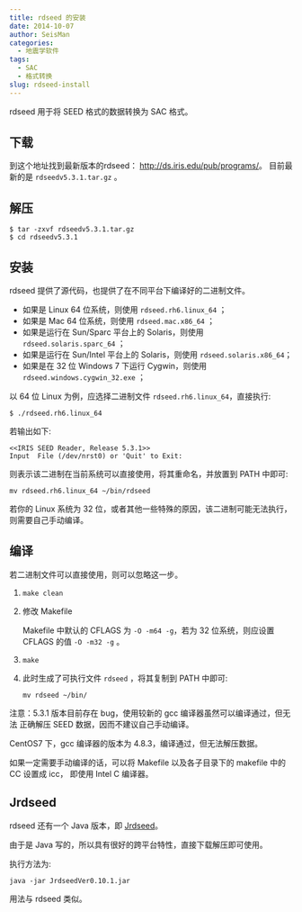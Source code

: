 ```yaml
---
title: rdseed 的安装
date: 2014-10-07
author: SeisMan
categories:
  - 地震学软件
tags:
  - SAC
  - 格式转换
slug: rdseed-install
---
```


rdseed 用于将 SEED 格式的数据转换为 SAC 格式。

<!--more-->

## 下载

到这个地址找到最新版本的rdseed： <http://ds.iris.edu/pub/programs/>。
目前最新的是 `rdseedv5.3.1.tar.gz` 。

## 解压

    $ tar -zxvf rdseedv5.3.1.tar.gz
    $ cd rdseedv5.3.1

## 安装

rdseed 提供了源代码，也提供了在不同平台下编译好的二进制文件。

-   如果是 Linux 64 位系统，则使用 `rdseed.rh6.linux_64` ；
-   如果是 Mac 64 位系统，则使用 `rdseed.mac.x86_64` ；
-   如果是运行在 Sun/Sparc 平台上的 Solaris，则使用 `rdseed.solaris.sparc_64` ；
-   如果是运行在 Sun/Intel 平台上的 Solaris，则使用 `rdseed.solaris.x86_64`；
-   如果是在 32 位 Windows 7 下运行 Cygwin，则使用 `rdseed.windows.cygwin_32.exe` ；

以 64 位 Linux 为例，应选择二进制文件 `rdseed.rh6.linux_64`，直接执行:

    $ ./rdseed.rh6.linux_64

若输出如下:

    <<IRIS SEED Reader, Release 5.3.1>>
    Input  File (/dev/nrst0) or 'Quit' to Exit:

则表示该二进制在当前系统可以直接使用，将其重命名，并放置到 PATH 中即可:

    mv rdseed.rh6.linux_64 ~/bin/rdseed

若你的 Linux 系统为 32 位，或者其他一些特殊的原因，该二进制可能无法执行，则需要自己手动编译。

## 编译

若二进制文件可以直接使用，则可以忽略这一步。

1.  `make clean`
2.  修改 Makefile

    Makefile 中默认的 CFLAGS 为 `-O -m64 -g`，若为 32 位系统，则应设置 CFLAGS 的值 `-O -m32 -g` 。

3.  `make`
4.  此时生成了可执行文件 `rdseed` ，将其复制到 PATH 中即可:

        mv rdseed ~/bin/

注意：5.3.1 版本目前存在 bug，使用较新的 gcc 编译器虽然可以编译通过，但无法
正确解压 SEED 数据，因而不建议自己手动编译。

CentOS7 下，gcc 编译器的版本为 4.8.3，编译通过，但无法解压数据。

如果一定需要手动编译的话，可以将 Makefile 以及各子目录下的 makefile 中的 CC 设置成 icc，
即使用 Intel C 编译器。

## Jrdseed

rdseed 还有一个 Java 版本，即 [Jrdseed](http://www.iris.edu/forms/jrdseed_request.htm)。

由于是 Java 写的，所以具有很好的跨平台特性，直接下载解压即可使用。

执行方法为:

    java -jar JrdseedVer0.10.1.jar

用法与 rdseed 类似。

